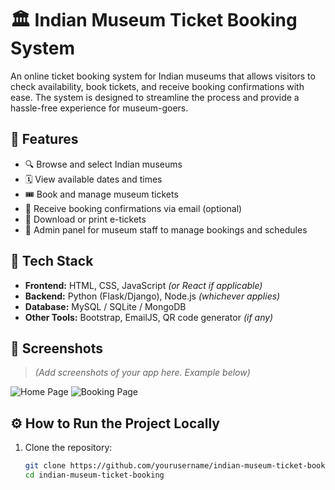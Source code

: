 # 🏛️ Indian Museum Ticket Booking System

An online ticket booking system for Indian museums that allows visitors to check availability, book tickets, and receive booking confirmations with ease. The system is designed to streamline the process and provide a hassle-free experience for museum-goers.

## 📌 Features

- 🔍 Browse and select Indian museums
- 🗓️ View available dates and times
- 🎟️ Book and manage museum tickets
- 📧 Receive booking confirmations via email (optional)
- 🧾 Download or print e-tickets
- 🔐 Admin panel for museum staff to manage bookings and schedules

## 🚀 Tech Stack

- **Frontend:** HTML, CSS, JavaScript *(or React if applicable)*
- **Backend:** Python (Flask/Django), Node.js *(whichever applies)*
- **Database:** MySQL / SQLite / MongoDB
- **Other Tools:** Bootstrap, EmailJS, QR code generator *(if any)*

## 📸 Screenshots

> *(Add screenshots of your app here. Example below)*

![Home Page](screenshots/home.png)
![Booking Page](screenshots/booking.png)

## ⚙️ How to Run the Project Locally

1. Clone the repository:
   ```bash
   git clone https://github.com/yourusername/indian-museum-ticket-booking.git
   cd indian-museum-ticket-booking
